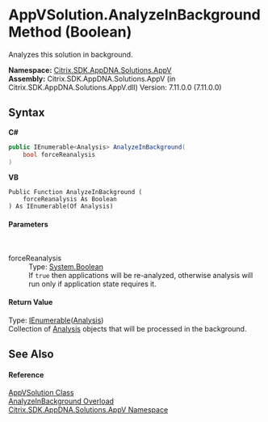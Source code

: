 # AppVSolution.AnalyzeInBackground Method (Boolean)
 

Analyzes this solution in background.

**Namespace:**&nbsp;<a href="a638ea88-d709-bd82-5735-d58961438ce5">Citrix.SDK.AppDNA.Solutions.AppV</a><br />**Assembly:**&nbsp;Citrix.SDK.AppDNA.Solutions.AppV (in Citrix.SDK.AppDNA.Solutions.AppV.dll) Version: 7.11.0.0 (7.11.0.0)

## Syntax

**C#**
```csharp
public IEnumerable<Analysis> AnalyzeInBackground(
	bool forceReanalysis
)
```

**VB**
```vbnet
Public Function AnalyzeInBackground ( 
	forceReanalysis As Boolean
) As IEnumerable(Of Analysis)
```


#### Parameters
&nbsp;<dl><dt>forceReanalysis</dt><dd>Type: <a href="http://msdn2.microsoft.com/en-us/library/a28wyd50" target="_blank">System.Boolean</a><br />If `true` then applications will be re-analyzed, otherwise analysis will run only if application state requires it.</dd></dl>

#### Return Value
Type: <a href="http://msdn2.microsoft.com/en-us/library/9eekhta0" target="_blank">IEnumerable</a>(<a href="7a7a7e37-0130-ea5c-9e7f-0fc355ebe76e">Analysis</a>)<br />Collection of <a href="7a7a7e37-0130-ea5c-9e7f-0fc355ebe76e">Analysis</a> objects that will be processed in the background.

## See Also


#### Reference
<a href="d8488114-88aa-585b-c24c-ca05f94c160f">AppVSolution Class</a><br /><a href="623836ec-179d-9b70-661d-20053e610158">AnalyzeInBackground Overload</a><br /><a href="a638ea88-d709-bd82-5735-d58961438ce5">Citrix.SDK.AppDNA.Solutions.AppV Namespace</a><br />
